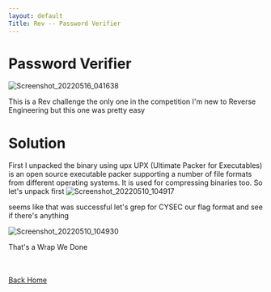 ```yaml
---
layout: default
Title: Rev -- Password Verifier
---
```


# Password Verifier
![Screenshot_20220516_041638](https://user-images.githubusercontent.com/24994796/168509334-1613f6da-2540-4754-844d-9eae56436646.png)

This is a Rev challenge the only one in the competition
I'm new to Reverse Engineering but this one was pretty easy 

# Solution
First I unpacked the binary using upx 
UPX (Ultimate Packer for Executables)  is an open source executable packer supporting a number of file formats from different operating systems.
It is used for compressing binaries too.
So let's unpack first
![Screenshot_20220510_104917](https://user-images.githubusercontent.com/24994796/168509611-1c46e490-c260-424b-8a0c-146442cfea70.png)

seems like that was successful let's grep for CYSEC our flag format and see if there's anything

![Screenshot_20220510_104930](https://user-images.githubusercontent.com/24994796/168509730-299cf752-f02d-430f-9b42-d0149f03165a.png)


That's a Wrap We Done

<br> <br>
[Back Home](../../index.md)
<br>
